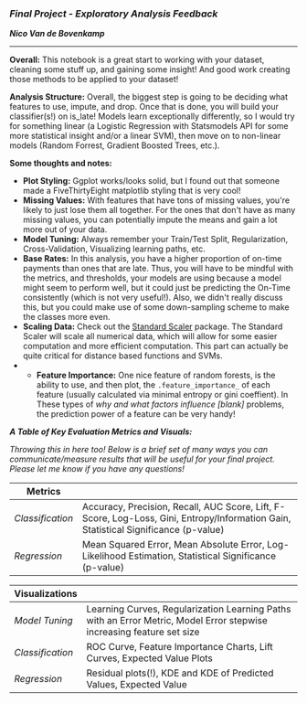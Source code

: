 ### ***Final Project - Exploratory Analysis Feedback***

***Nico Van de Bovenkamp***
***

**Overall:** This notebook is a great start to working with your dataset, cleaning some stuff up, and gaining some insight! And good work creating those methods to be applied to your dataset!

**Analysis Structure:** Overall, the biggest step is going to be deciding what features to use, impute, and drop. Once that is done, you will build your classifier(s!) on is_late! Models learn exceptionally differently, so I would try for something linear (a Logistic Regression with Statsmodels API for some more statistical insight and/or a linear SVM), then move on to non-linear models (Random Forrest, Gradient Boosted Trees, etc.).

**Some thoughts and notes:**

* **Plot Styling:** Ggplot works/looks solid, but I found out that someone made a FiveThirtyEight matplotlib styling that is very cool!
* **Missing Values:** With features that have tons of missing values, you're likely to just lose them all together. For the ones that don't have as many missing values, you can potentially impute the means and gain a lot more out of your data.
* **Model Tuning:** Always remember your Train/Test Split, Regularization, Cross-Validation, Visualizing learning paths, etc.
* **Base Rates:** In this analysis, you have a higher proportion of on-time payments than ones that are late. Thus, you will have to be mindful with the metrics, and thresholds, your models are using because a model might seem to perform well, but it could just be predicting the On-Time consistently (which is not very useful!). Also, we didn't really discuss this, but you could make use of some down-sampling scheme to make the classes more even.
* **Scaling Data:** Check out the [Standard Scaler](http://scikit-learn.org/stable/modules/generated/sklearn.preprocessing.StandardScaler.html) package. The Standard Scaler will scale all numerical data, which will allow for some easier computation and more efficient computation. This part can actually be quite critical for distance based functions and SVMs.
* * **Feature Importance:** One nice feature of random forests, is the ability to use, and then plot, the `.feature_importance_` of each feature (usually calculated via minimal entropy or gini coeffient). In These types of *why and what factors influence [blank]* problems, the prediction power of a feature can be very handy!

***A Table of Key Evaluation Metrics and Visuals:***

*Throwing this in here too! Below is a brief set of many ways you can communicate/measure results that will be useful for your final project. Please let me know if you have any questions!*

| Metrics | |
|--- | --- |
| *Classification* | Accuracy, Precision, Recall, AUC Score, Lift, F-Score, Log-Loss, Gini, Entropy/Information Gain, Statistical Significance (p-value) |
| *Regression* | Mean Squared Error, Mean Absolute Error, Log-Likelihood Estimation, Statistical Significance (p-value) |

| Visualizations | |
|--- | --- |
| *Model Tuning* | Learning Curves, Regularization Learning Paths with an Error Metric, Model Error stepwise increasing feature set size |
| *Classification* | ROC Curve, Feature Importance Charts, Lift Curves, Expected Value Plots |
| *Regression* | Residual plots(!), KDE and KDE of Predicted Values, Expected Value |
